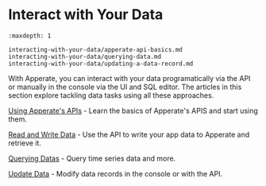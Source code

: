 # Interact with Your Data

```{toctree}
:maxdepth: 1

interacting-with-your-data/apperate-api-basics.md
interacting-with-your-data/querying-data.md
interacting-with-your-data/updating-a-data-record.md
```

With Apperate, you can interact with your data programatically via the API or manually in the console via the UI and SQL editor. The articles in this section explore tackling data tasks using all these approaches.

<!--
If there's a particular task you want to do, jump ahead to the article that matches that topic:

- [Querying Data](./interacting-with-your-data/querying-data.md)
- [Writing Data](./interacting-with-your-data/writing-data.md)
- [Updating Data](./interacting-with-your-data/updating-data.md)
- [Deleting Data](./interacting-with-your-data/deleting-data.md)
-->

[Using Apperate's APIs](./interacting-with-your-data/apperate-api-basics.md) - Learn the basics of Apperate's APIS and start using them.

[Read and Write Data](../getting-started/write-and-read-a-record.md) - Use the API to write your app data to Apperate and retrieve it.

[Querying Datas](./interacting-with-your-data/querying-data.md) - Query time series data and more.

<!-- - [SQL Query API](./interacting-with-your-data/querying-data/sql-query-with-the-api.md) - Leverage SQL in working with your data.-->

[Update Data](./interacting-with-your-data/updating-a-data-record.md) - Modify data records in the console or with the API.
